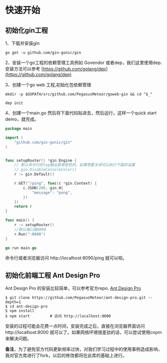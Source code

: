 # 快速开始

## 初始化gin工程

1、下载并安装gin

```shell
go get -u github.com/gin-gonic/gin
```

2、安装一个go工程的依赖管理工具例如 Govendor 或者dep，我们这里使用dep. 安装方法可以参考 [https://github.com/golang/dep](https://github.com/golang/dep)  

3、创建一个go web 工程,初始化包依赖管理

```shell
mkdir -p $GOPATH/src/github.com/PegasusMeteor/goweb-gin && cd "$_"
```

```shell
dep init
```

4、创建一个main.go 然后将下面代码贴进去，然后运行，这样一个quick start demo，就完成。

```go
package main

import (
    "github.com/gin-gonic/gin"
)


func setupRouter() *gin.Engine {
    // 默认命令行的log输出是有颜色的，如果想要关闭可以执行下面的设置
    // gin.DisableConsoleColor()
    r := gin.Default()

    r.GET("/ping", func(c *gin.Context) {
        c.JSON(200, gin.H{
            "message": "pong",
        })
    })
    return r
}

func main() {
    r := setupRouter()
    //默认端口是8090
    r.Run(":8090")
}

```

```go
go run main.go
```

命令行或者浏览器访问 http://localhost:8090/ping 就可以啦。

## 初始化前端工程 Ant Design Pro

Ant Design Pro 的安装比较简单，可以参考官方repo. [Ant Design Pro](https://github.com/ant-design/ant-design-pro/blob/master/README.zh-CN.md)

```shell
$ git clone https://github.com/PegasusMeteor/ant-design-pro.git --depth=1
$ cd ant-design-pro
$ npm install
$ npm start         # 访问 http://localhost:8000
```

安装的过程可能会花费一点时间，安装完成之后，直接在浏览器界面访问 http://localhost:8000 就可以了。如果网络环境很差劲的话，可以尝试使用cnpm来解决问题。

**备注**，为了避免官方代码更新频率过快，对我们学习过程中的使用事例造成影响，我对官方库进行了fork，以后的修改都将在此库的基础上进行。
